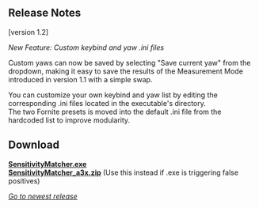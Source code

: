## Release Notes

[version 1.2] 

_New Feature: Custom keybind and yaw .ini files_

Custom yaws can now be saved by selecting "Save current yaw" from the dropdown, making it easy to save the results of the Measurement Mode introduced in version 1.1 with a simple swap.

You can customize your own keybind and yaw list by editing the corresponding .ini files located in the executable's directory. \
The two Fornite presets is moved into the default .ini file from the hardcoded list to improve modularity.

## Download

[**SensitivityMatcher.exe**](https://github.com/KovaaK/SensitivityMatcher/releases/download/1.2/SensitivityMatcher.exe) \
[**SensitivityMatcher_a3x.zip**](https://github.com/KovaaK/SensitivityMatcher/releases/download/1.2/SensitivityMatcher_a3x.zip) (Use this instead if .exe is triggering false positives)

[_Go to newest release_](https://github.com/KovaaK/SensitivityMatcher/releases/latest)
